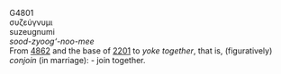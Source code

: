G4801  
συζεύγνυμι  
suzeugnumi  
*sood-zyoog‘-noo-mee*  
From [4862](g4862) and the base of [2201](g2201) to *yoke* *together*,
that is, (figuratively) *conjoin* (in marriage): - join together.  
